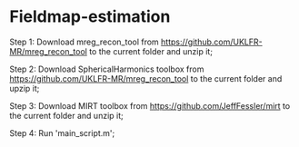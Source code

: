 # Fieldmap-estimation

Step 1: Download mreg_recon_tool from https://github.com/UKLFR-MR/mreg_recon_tool to the current folder and unzip it;

Step 2: Download SphericalHarmonics toolbox from https://github.com/UKLFR-MR/mreg_recon_tool to the current folder and upzip it;

Step 3: Download MIRT toolbox from https://github.com/JeffFessler/mirt to the current folder and unzip it;

Step 4: Run 'main_script.m';
